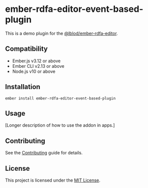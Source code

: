 ember-rdfa-editor-event-based-plugin
==============================================================================

This is a demo plugin for the [@lblod/ember-rdfa-editor](https://github.com/lblod/ember-rdfa-editor). 


Compatibility
------------------------------------------------------------------------------

* Ember.js v3.12 or above
* Ember CLI v2.13 or above
* Node.js v10 or above


Installation
------------------------------------------------------------------------------

```
ember install ember-rdfa-editor-event-based-plugin
```


Usage
------------------------------------------------------------------------------

[Longer description of how to use the addon in apps.]


Contributing
------------------------------------------------------------------------------

See the [Contributing](CONTRIBUTING.md) guide for details.


License
------------------------------------------------------------------------------

This project is licensed under the [MIT License](LICENSE.md).
